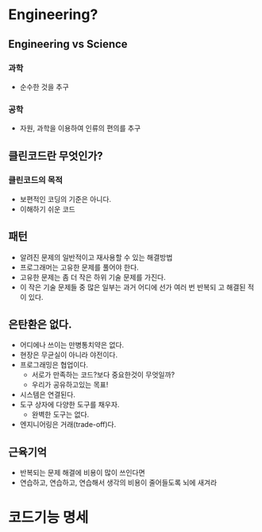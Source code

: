 # Engineering?
## Engineering vs  Science
### 과학
- 순수한 것을 추구
### 공학
- 자원, 과학을 이용하여 인류의 편의를 추구
## 클린코드란 무엇인가?
### 클린코드의 목적
- 보편적인 코딩의 기준은 아니다.
- 이해하기 쉬운 코드
## 패턴

-   알려진 문제의 일반적이고 재사용할 수 있는 해결방법
-   프로그래머는 고유한 문제를 풀어야 한다.
-   고유한 문제는 좀 더 작은 하위 기술 문제를 가진다.
-   이 작은 기술 문제들 중 많은 일부는 과거 어디에 선가 여러 번 반복되 고 해결된 적이 있다.

## 은탄환은 없다.

-   어디에나 쓰이는 만병통치약은 없다.
-   현장은 무균실이 아니라 야전이다.
-   프로그래밍은 협업이다.
    -   서로가 만족하는 코드?보다 중요한것이 무엇일까?
    -   우리가 공유하고있는 목표!
-   시스템은 연결된다.
-   도구 상자에 다양한 도구를 채우자.
    -   완벽한 도구는 없다.
-   엔지니어링은 거래(trade-off)다.

## 근육기억

-   반복되는 문제 해결에 비용이 많이 쓰인다면
-   연습하고, 연습하고, 연습해서 생각의 비용이 줄어들도록 뇌에 새겨라

# 코드기능 명세

<!--stackedit_data:
eyJoaXN0b3J5IjpbLTE3Mjc4ODUwNjcsMTE4ODUyMjI2MF19
-->